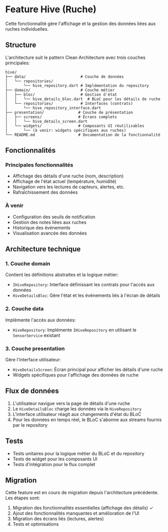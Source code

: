# Feature Hive (Ruche)

Cette fonctionnalité gère l'affichage et la gestion des données liées aux ruches individuelles.

## Structure

L'architecture suit le pattern Clean Architecture avec trois couches principales:

```
hive/
├── data/                        # Couche de données
│   └── repositories/
│       └── hive_repository.dart # Implémentation du repository
├── domain/                      # Couche métier
│   ├── bloc/                    # Gestion d'état
│   │   └── hive_details_bloc.dart  # BLoC pour les détails de ruche
│   └── repositories/            # Interfaces (contrats)
│       └── hive_repository_interface.dart
├── presentation/               # Couche de présentation
│   ├── screens/                # Écrans complets
│   │   └── hive_details_screen.dart
│   └── widgets/                # Composants UI réutilisables
│       └── (à venir: widgets spécifiques aux ruches)
└── README.md                   # Documentation de la fonctionnalité
```

## Fonctionnalités

### Principales fonctionnalités

- Affichage des détails d'une ruche (nom, description)
- Affichage de l'état actuel (température, humidité)
- Navigation vers les lectures de capteurs, alertes, etc.
- Rafraîchissement des données

### À venir

- Configuration des seuils de notification
- Gestion des notes liées aux ruches
- Historique des événements
- Visualisation avancée des données

## Architecture technique

### 1. Couche domain

Contient les définitions abstraites et la logique métier:

- `IHiveRepository`: Interface définissant les contrats pour l'accès aux données
- `HiveDetailsBloc`: Gère l'état et les événements liés à l'écran de détails

### 2. Couche data

Implémente l'accès aux données:

- `HiveRepository`: Implémente `IHiveRepository` en utilisant le `SensorService` existant

### 3. Couche presentation

Gère l'interface utilisateur:

- `HiveDetailsScreen`: Écran principal pour afficher les détails d'une ruche
- Widgets spécifiques pour l'affichage des données de ruche

## Flux de données

1. L'utilisateur navigue vers la page de détails d'une ruche
2. Le `HiveDetailsBloc` charge les données via le `HiveRepository`
3. L'interface utilisateur réagit aux changements d'état du BLoC
4. Pour les données en temps réel, le BLoC s'abonne aux streams fournis par le repository

## Tests

- Tests unitaires pour la logique métier du BLoC et du repository
- Tests de widget pour les composants UI
- Tests d'intégration pour le flux complet

## Migration

Cette feature est en cours de migration depuis l'architecture précédente. Les étapes sont:

1. Migration des fonctionnalités essentielles (affichage des détails) ✓
2. Ajout des fonctionnalités manquantes et amélioration de l'UI
3. Migration des écrans liés (lectures, alertes)
4. Tests et optimisations
